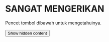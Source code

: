 <!DOCTYPE html>
<html>
<body>

<h1>SANGAT MENGERIKAN</h1>

<p>Pencet tombol dibawah untuk mengetahuinya.</p>

<button onclick="showContent()">Show hidden content</button>

<template>
  <h2>UntukMu</h2>
  <img src="https://cdn.britannica.com/45/5645-050-B9EC0205/head-treasure-flower-disk-flowers-inflorescence-ray.jpg" width="214" height="204">
</template>

<script>
function showContent() {
  let temp = document.getElementsByTagName("template")[0];
  let clon = temp.content.cloneNode(true);
  document.body.appendChild(clon);
}
</script>

</body>
</html>
